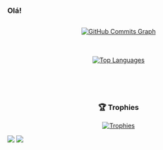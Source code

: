 ### Olá!
##

<div align="center">
  <a href="http://www.github.com/mrwendellbarros"><img src="https://github-readme-streak-stats.herokuapp.com/?user=mrwendellbarros&theme=merko&hide_border=true" alt="GitHub Commits Graph" /></a>

  <br><br>
  <a href="https://github.com/mrwendellbarros/github-readme-stats"> <img src="https://github-readme-stats.vercel.app/api/top-langs/?username=mrwendellbarros&hide_border=true&langs_count=8&theme=merko&layout=compact" alt="Top Languages" /> </a>
<br><br>
</div>
 
<div align="center" style="display: inline_block"><br>

  


  </div>
  <br>
  
  <div align="center">
  
  ### 🏆 Trophies

[![Trophies](https://github-profile-trophy.vercel.app/?username=mrwendellbarros&no-frame=true&no-bg=true&theme=juicyfresh&column=5&margin-w=5&margin-h=5)](https://github.com/ryo-ma/github-profile-trophy)

  </div>
  
  <div>
  <a href="https://instagram.com/mrwendellbarros/" target="_blank"><img src="https://img.shields.io/badge/-Instagram-%23E4405F?style=for-the-badge&logo=instagram&logoColor=white" target="_blank"></a>
  <a href="https://www.linkedin.com/in/wendell-gabriel-966951238/" target="_blank"><img src="https://img.shields.io/badge/-LinkedIn-%230077B5?style=for-the-badge&logo=linkedin&logoColor=white" target="_blank"></a> 
  
</div>
